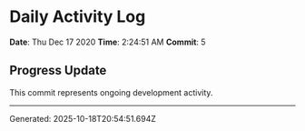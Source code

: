 # Daily Activity Log

**Date**: Thu Dec 17 2020
**Time**: 2:24:51 AM
**Commit**: 5

## Progress Update

This commit represents ongoing development activity.

---
Generated: 2025-10-18T20:54:51.694Z
